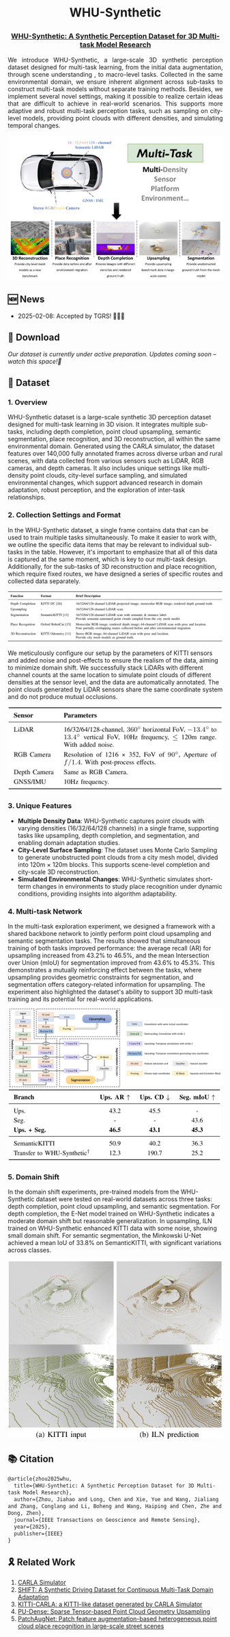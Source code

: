 <h1 align="center"> <p> WHU-Synthetic </p></h1>
<h3 align="center">
<a href="https://github.com/WHU-USI3DV/WHU-Synthetic" target="_blank">WHU-Synthetic: A Synthetic Perception Dataset for 3D Multi-task Model Research</a>
</h3>
<p align="justify">
We introduce WHU-Synthetic, a large-scale 3D synthetic perception dataset designed for multi-task learning, from the initial data augmentation, through scene understanding , to macro-level tasks. Collected in the same environmental domain, we ensure inherent alignment across sub-tasks to construct multi-task models without separate training methods. Besides, we implement several novel settings, making it possible to realize certain ideas that are difficult to achieve in real-world scenarios. This supports more adaptive and robust multi-task perception tasks, such as sampling on city-level models, providing point clouds with different densities, and simulating temporal changes.
</p>


<img src="media/teaser.jpg" alt="Intro" style="zoom:100%;" />

## 🆕 News
- 2025-02-08:  Accepted by TGRS! 🎉🎉🎉

## 🚧 Download

_Our dataset is currently under active preparation. Updates coming soon – watch this space!👀_

## 🔢 Dataset

### 1. Overview

WHU-Synthetic dataset is a large-scale synthetic 3D perception dataset designed for multi-task learning in 3D vision. It integrates multiple sub-tasks, including depth completion, point cloud upsampling, semantic segmentation, place recognition, and 3D reconstruction, all within the same environmental domain. Generated using the CARLA simulator, the dataset features over 140,000 fully annotated frames across diverse urban and rural scenes, with data collected from various sensors such as LiDAR, RGB cameras, and depth cameras. It also includes unique settings like multi-density point clouds, city-level surface sampling, and simulated environmental changes, which support advanced research in domain adaptation, robust perception, and the exploration of inter-task relationships.

### 2. Collection Settings and Format

In the WHU-Synthetic dataset, a single frame contains data that can be used to train multiple tasks simultaneously. To make it easier to work with, we outline the specific data items that may be relevant to individual sub-tasks in the table. However, it's important to emphasize that all of this data is captured at the same moment, which is key to our multi-task design. Additionally, for the sub-tasks of 3D reconstruction and place recognition, which require fixed routes, we have designed a series of specific routes and collected data separately.

<img src="media/format.png" alt="Intro" style="zoom:100%;" />

We meticulously configure our setup by the parameters of KITTI sensors and added noise and post-effects to ensure the realism of the data, aiming to minimize domain shift. We successfully stack LiDARs with different channel counts at the same location to simulate point clouds of different densities at the sensor level, and the data are automatically annotated. The point clouds generated by LiDAR sensors share the same coordinate system and do not produce mutual occlusions.

<img src="media/collection setting.png" alt="Intro" style="zoom:50%;" />

### 3. Unique Features

* **Multiple Density Data**: WHU-Synthetic captures point clouds with varying densities (16/32/64/128 channels) in a single frame, supporting tasks like upsampling, depth completion, and segmentation, and enabling domain adaptation studies.
* **City-Level Surface Sampling**: The dataset uses Monte Carlo Sampling to generate unobstructed point clouds from a city mesh model, divided into 120m × 120m blocks. This supports scene-level completion and city-scale 3D reconstruction.
* **Simulated Environmental Changes**: WHU-Synthetic simulates short-term changes in environments to study place recognition under dynamic conditions, providing insights into algorithm adaptability.

### 4. Multi-task Network

In the multi-task exploration experiment, we designed a framework with a shared backbone network to jointly perform point cloud upsampling and semantic segmentation tasks. The results showed that simultaneous training of both tasks improved performance: the average recall (AR) for upsampling increased from 43.2% to 46.5%, and the mean Intersection over Union (mIoU) for segmentation improved from 43.6% to 45.3%. This demonstrates a mutually reinforcing effect between the tasks, where upsampling provides geometric constraints for segmentation, and segmentation offers category-related information for upsampling. The experiment also highlighted the dataset's ability to support 3D multi-task training and its potential for real-world applications.

<img src="media/Network.jpg" alt="Intro" style="zoom:100%;" />

<img src="media/results.png" alt="Intro" style="zoom:50%;" />

### 5. Domain Shift

In the domain shift experiments, pre-trained models from the WHU-Synthetic dataset were tested on real-world datasets across three tasks: depth completion, point cloud upsampling, and semantic segmentation. For depth completion, the E-Net model trained on WHU-Synthetic indicates a moderate domain shift but reasonable generalization. In upsampling, ILN trained on WHU-Synthetic enhanced KITTI data with some noise, showing small domain shift. For semantic segmentation, the Minkowski U-Net achieved a mean IoU of 33.8% on SemanticKITTI, with significant variations across classes.

<img src="media/upsampling.png" alt="Intro" style="zoom:100%;" />

## 📚 Citation

```
@article{zhou2025whu,
  title={WHU-Synthetic: A Synthetic Perception Dataset for 3D Multi-task Model Research},
  author={Zhou, Jiahao and Long, Chen and Xie, Yue and Wang, Jialiang and Zhang, Conglang and Li, Boheng and Wang, Haiping and Chen, Zhe and Dong, Zhen},
  journal={IEEE Transactions on Geoscience and Remote Sensing},
  year={2025},
  publisher={IEEE}
}
```

## 🎗️ Related Work

1. [CARLA Simulator](https://github.com/carla-simulator/carla)
2. [SHIFT: A Synthetic Driving Dataset for Continuous Multi-Task Domain Adaptation](https://github.com/SysCV/shift-dev)
3. [KITTI-CARLA: a KITTI-like dataset generated by CARLA Simulator](https://github.com/jedeschaud/kitti_carla_simulator)
4. [PU-Dense: Sparse Tensor-based Point Cloud Geometry Upsampling](https://github.com/aniqueakhtar/PointCloudUpsampling)
5. [PatchAugNet: Patch feature augmentation-based heterogeneous point cloud place recognition in large-scale street scenes](https://github.com/WHU-USI3DV/PatchAugNet)

